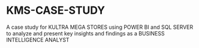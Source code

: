 # KMS-CASE-STUDY
A case study for KULTRA MEGA STORES using POWER BI and SQL SERVER to analyze and present  key insights and findings as a BUSINESS INTELLIGENCE  ANALYST 
